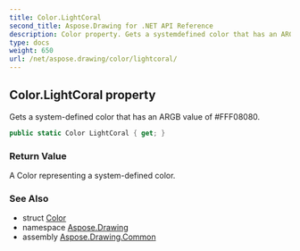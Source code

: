 ```yaml
---
title: Color.LightCoral
second_title: Aspose.Drawing for .NET API Reference
description: Color property. Gets a systemdefined color that has an ARGB value of FFF08080
type: docs
weight: 650
url: /net/aspose.drawing/color/lightcoral/
---
```

## Color.LightCoral property

Gets a system-defined color that has an ARGB value of #FFF08080.

```csharp
public static Color LightCoral { get; }
```

### Return Value

A Color representing a system-defined color.

### See Also

* struct [Color](../)
* namespace [Aspose.Drawing](../../color/)
* assembly [Aspose.Drawing.Common](../../../)


